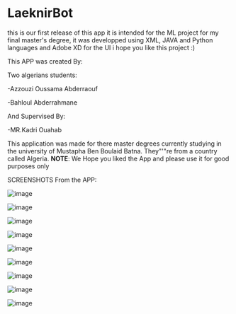 # LaeknirBot
this is our first release of this app  it is intended for the ML project for my final master's degree, it was developped using XML, JAVA and Python languages and Adobe XD for the UI i hope you like this project :)

This APP was created By:

Two algerians students: 

  -Azzouzi Oussama Abderraouf
  
  -Bahloul Abderrahmane
  
And Supervised By:

  -MR.Kadri Ouahab
  
This application was made for there master degrees currently studying in the university of Mustapha Ben Boulaid Batna.
They"'"re from a country called Algeria.
**NOTE**: We Hope you liked the App and please use it for good purposes only

SCREENSHOTS From the APP:

![image](https://user-images.githubusercontent.com/78319392/172943503-cd4bdb58-30bd-4138-9ba1-9561bdc11b62.png)

![image](https://user-images.githubusercontent.com/78319392/172943321-c0c38162-f778-4657-968e-85c8a243c87f.png)

![image](https://user-images.githubusercontent.com/78319392/172943561-5fabdb9c-fa49-4241-aac1-4d0efb492af4.png)

![image](https://user-images.githubusercontent.com/78319392/172943586-d920da7e-a790-4c17-b19b-cac4c0efc3ed.png)

![image](https://user-images.githubusercontent.com/78319392/172943612-19951d48-78d5-4895-b47e-174af4ef7923.png)

![image](https://user-images.githubusercontent.com/78319392/172943783-f5d69fdb-7e2c-4170-bdce-9d56be90692f.png)

![image](https://user-images.githubusercontent.com/78319392/172943813-9a585e16-ac56-4397-97c5-422708a55e04.png)

![image](https://user-images.githubusercontent.com/78319392/172943847-ae13131c-ca97-4de3-9f24-092e9b270c24.png)

![image](https://user-images.githubusercontent.com/78319392/172943881-78442f3b-2c42-4736-b8d2-e04415f45c9e.png)




